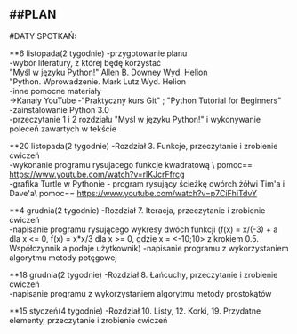 ##PLAN
-------------
#DATY SPOTKAŃ:

**6 listopada(2 tygodnie)
 -przygotowanie planu \
 -wybór literatury, z której będę korzystać \
  "Myśl w języku Python!" Allen B. Downey Wyd. Helion \
  "Python. Wprowadzenie. Mark Lutz Wyd. Helion \
 -inne pomocne materiały \
  ->Kanały YouTube -"Praktyczny kurs Git" ; "Python Tutorial for Beginners" \
 -zainstalowanie Python 3.0 \
 -przeczytanie 1 i 2 rozdziału "Myśl w języku Python!" i wykonywanie poleceń zawartych w tekście 
 
**20 listopada(2 tygodnie)
 -Rozdział 3. Funkcje, przeczytanie i zrobienie ćwiczeń \
 -wykonanie programu rysujacego funkcje kwadratową \ pomoc== https://www.youtube.com/watch?v=rlKJcrFfrcg \
 -grafika Turtle w Pythonie - program rysujący ścieżkę dwórch żółwi Tim'a i Dave'a\ 
  pomoc== https://www.youtube.com/watch?v=p7CiFhiTdvY 

**4 grudnia(2 tygodnie)
-Rozdział 7. Iteracja, przeczytanie i zrobienie ćwiczeń \
-napisanie programu rysującego wykresy dwóch funkcji
   (f(x) = x/(-3) + a dla x <= 0,
    f(x) = x*x/3 dla x >= 0,
  gdzie x = <-10;10> z krokiem 0.5. Współczynnik a podaje użytkownik)
-napisanie programu z wykorzystaniem algorytmu metody potęgowej 

**18 grudnia(2 tygodnie)
-Rozdział 8. Łańcuchy, przeczytanie i zrobienie ćwiczeń \
-napisanie programu z wykorzystaniem algorytmu metody prostokątów 

**15 styczeń(4 tygodnie)
-Rozdział 10. Listy, 12. Korki, 19. Przydatne elementy, przeczytanie i zrobienie ćwiczeń 
 
